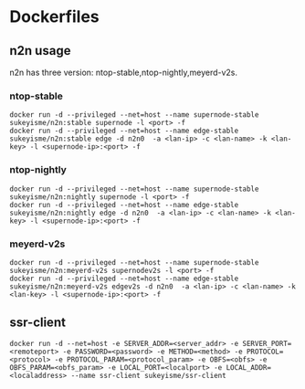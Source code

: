 # Dockerfiles

## n2n usage
n2n has three version: ntop-stable,ntop-nightly,meyerd-v2s.
### ntop-stable
```shell
docker run -d --privileged --net=host --name supernode-stable sukeyisme/n2n:stable supernode -l <port> -f
docker run -d --privileged --net=host --name edge-stable sukeyisme/n2n:stable edge -d n2n0  -a <lan-ip> -c <lan-name> -k <lan-key> -l <supernode-ip>:<port> -f
```
### ntop-nightly
```shell
docker run -d --privileged --net=host --name supernode-stable sukeyisme/n2n:nightly supernode -l <port> -f
docker run -d --privileged --net=host --name edge-stable sukeyisme/n2n:nightly edge -d n2n0  -a <lan-ip> -c <lan-name> -k <lan-key> -l <supernode-ip>:<port> -f
```
### meyerd-v2s
```shell
docker run -d --privileged --net=host --name supernode-stable sukeyisme/n2n:meyerd-v2s supernodev2s -l <port> -f
docker run -d --privileged --net=host --name edge-stable sukeyisme/n2n:meyerd-v2s edgev2s -d n2n0  -a <lan-ip> -c <lan-name> -k <lan-key> -l <supernode-ip>:<port> -f
```

## ssr-client
```shell
docker run -d --net=host -e SERVER_ADDR=<server_addr> -e SERVER_PORT=<remoteport> -e PASSWORD=<password> -e METHOD=<method> -e PROTOCOL=<protocol> -e PROTOCOL_PARAM=<protocol_param> -e OBFS=<obfs> -e OBFS_PARAM=<obfs_param> -e LOCAL_PORT=<localport> -e LOCAL_ADDR=<localaddress> --name ssr-client sukeyisme/ssr-client
```
